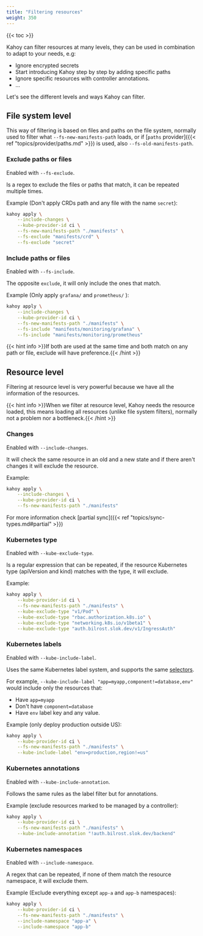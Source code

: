 ```yaml
---
title: "Filtering resources"
weight: 350
---
```


{{< toc >}}

Kahoy can filter resources at many levels, they can be used in combination to adapt to your needs, e.g:

- Ignore encrypted secrets
- Start introducing Kahoy step by step by adding specific paths
- Ignore specific resources with controller annotations.
- ...

Let's see the different levels and ways Kahoy can filter.

## File system level

This way of filtering is based on files and paths on the file system, normally used to filter what `--fs-new-manifests-path` loads, or if [`paths` provider]({{< ref "topics/provider/paths.md" >}}) is used, also `--fs-old-manifests-path`.

### Exclude paths or files

Enabled with `--fs-exclude`.

Is a regex to exclude the files or paths that match, it can be repeated multiple times.

Example (Don't apply CRDs path and any file with the name `secret`):

```bash
kahoy apply \
    --include-changes \
    --kube-provider-id ci \
    --fs-new-manifests-path "./manifests" \
    --fs-exclude "manifests/crd" \
    --fs-exclude "secret"
```

### Include paths or files

Enabled with `--fs-include`.

The opposite `exclude`, it will only include the ones that match.

Example (Only apply `grafana/` and `prometheus/` ):

```bash
kahoy apply \
    --include-changes \
    --kube-provider-id ci \
    --fs-new-manifests-path "./manifests" \
    --fs-include "manifests/monitoring/grafana" \
    --fs-include "manifests/monitoring/prometheus"
```

{{< hint info >}}If both are used at the same time and both match on any path or file, exclude will have preference.{{< /hint >}}

## Resource level

Filtering at resource level is very powerful because we have all the information of the resources.

{{< hint info >}}When we filter at resource level, Kahoy needs the resource loaded, this means loading all resources (unlike file system filters), normally not a problem nor a bottleneck.{{< /hint >}}

### Changes

Enabled with `--include-changes`.

It will check the same resource in an old and a new state and if there aren't changes it will exclude the resource.

Example:

```bash
kahoy apply \
    --include-changes \
    --kube-provider-id ci \
    --fs-new-manifests-path "./manifests"
```

For more information check [partial sync]({{< ref "topics/sync-types.md#partial" >}})

### Kubernetes type

Enabled with `--kube-exclude-type`.

Is a regular expression that can be repeated, if the resource Kubernetes type (apiVersion and kind) matches with the type, it will exclude.

Example:

```bash
kahoy apply \
    --kube-provider-id ci \
    --fs-new-manifests-path "./manifests" \
    --kube-exclude-type "v1/Pod" \
    --kube-exclude-type "rbac.authorization.k8s.io" \
    --kube-exclude-type "networking.k8s.io/v1beta1" \
    --kube-exclude-type "auth.bilrost.slok.dev/v1/IngressAuth"
```

### Kubernetes labels

Enabled with `--kube-include-label`.

Uses the same Kubernetes label system, and supports the same [selectors][label-selectors].

For example, `--kube-include-label "app=myapp,component!=database,env"` would include only the resources that:

- Have `app=myapp`
- Don't have `component=database`
- Have `env` label key and any value.

Example (only deploy production outside US):

```bash
kahoy apply \
    --kube-provider-id ci \
    --fs-new-manifests-path "./manifests" \
    --kube-include-label "env=production,region!=us"
```

### Kubernetes annotations

Enabled with `--kube-include-annotation`.

Follows the same rules as the label filter but for annotations.

Example (exclude resources marked to be managed by a controller):

```bash
kahoy apply \
    --kube-provider-id ci \
    --fs-new-manifests-path "./manifests" \
    --kube-include-annotation "!auth.bilrost.slok.dev/backend"
```

### Kubernetes namespaces

Enabled with `--include-namespace`.

A regex that can be repeated, if none of them match the resource namespace, it will exclude them.

Example (Exclude everything except `app-a` and `app-b` namespaces):

```bash
kahoy apply \
    --kube-provider-id ci \
    --fs-new-manifests-path "./manifests" \
    --include-namespace "app-a" \
    --include-namespace "app-b"
```

[label-selectors]: https://kubernetes.io/docs/concepts/overview/working-with-objects/labels/#label-selectors
